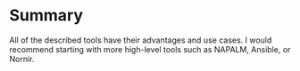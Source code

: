 # Summary

All of the described tools have their advantages and use cases. I would recommend starting with more high-level tools such as NAPALM, Ansible, or Nornir.
